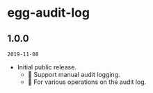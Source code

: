 # egg-audit-log

## 1.0.0

`2019-11-08`

* Initial public release.
  - 🌟 Support manual audit logging.
  - 🌟 For various operations on the audit log.
